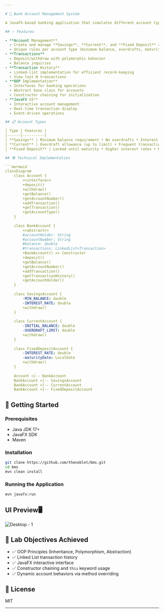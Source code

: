 ```yaml
---

# 🏦 Bank Account Management System

A JavaFX-based banking application that simulates different account types (Savings, Current, Fixed Deposit) with transaction processing, history tracking, and OOP principles.

## ✨ Features

- **Account Management**
  - Create and manage **Savings**, **Current**, and **Fixed Deposit** accounts
  - Unique rules per account type (minimum balance, overdrafts, maturity dates)
- **Transactions**
  - Deposit/withdraw with polymorphic behavior
  - Balance inquiries
- **Transaction History**
  - Linked-list implementation for efficient record-keeping
  - View last N transactions
- **OOP Implementation**
  - Interfaces for banking operations
  - Abstract base class for accounts
  - Constructor chaining for initialization
- **JavaFX UI**
  - Interactive account management
  - Real-time transaction display
  - Event-driven operations

## 📋 Account Types

| Type | Features |
|------|----------|
| **Savings** | Minimum balance requirement • No overdrafts • Interest accrual |
| **Current** | Overdraft allowance (up to limit) • Frequent transactions |
| **Fixed Deposit** | Locked until maturity • Higher interest rates • No early withdrawals |

## 🛠️ Technical Implementation

```mermaid
classDiagram
    class Account {
        <<interface>>
        +deposit()
        +withdraw()
        +getBalance()
        +getAccountNumber()
        +addTransaction()
        +getTransaction()
        +getAccountType()
    }
    
    class BankAccount {
        <<abstract>>
        #accountHolder: String
        #accountNumber: String
        #balance: double
        #transactions: LinkedList<Transaction>
        +BankAccount() => Constructor
        +deposit()
        +getBalance()
        +getAccountNumber()
        +addTransaction()
        +getTransactionHistory()
        +getAccountHolder()
    }
    
    class SavingsAccount {
        -MIN_BALANCE: double
        -INTEREST_RATE: double
        +withdraw() 
    }
    
    class CurrentAccount {
        -INITIAL_BALANCE: double
        -OVERDRAFT_LIMIT: double
        +withdraw()
    }
    
    class FixedDepositAccount {
        -INTEREST_RATE: double
        -maturityDate: LocalDate
        +withdraw()
    }
    
    Account <|-- BankAccount
    BankAccount <|-- SavingsAccount
    BankAccount <|-- CurrentAccount
    BankAccount <|-- FixedDepositAccount
```

## 🚀 Getting Started

### Prerequisites
- Java JDK 17+
- JavaFX SDK
- Maven

### Installation
```bash
git clone https://github.com/thenoblet/bms.git
cd bms
mvn clean install
```

### Running the Application
```bash
mvn javafx:run
```

## UI Preview🖥️
![Desktop - 1](https://github.com/user-attachments/assets/04842f09-1524-484f-8fa4-e28e9715bf59)


## 📝 Lab Objectives Achieved
- ✅ OOP Principles (Inheritance, Polymorphism, Abstraction)
- ✅ Linked List transaction history
- ✅ JavaFX interactive interface
- ✅ Constructor chaining and `this` keyword usage
- ✅ Dynamic account behaviors via method overriding

## 📜 License
MIT

---
```

